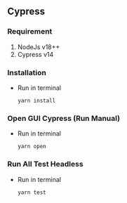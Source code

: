 ## Cypress 

### Requirement
1. NodeJs v18++
2. Cypress v14

### Installation
- Run in terminal 
   ```
   yarn install
   ```

### Open GUI Cypress (Run Manual)
- Run in terminal
    ```
    yarn open
    ```

### Run All Test Headless 
- Run in terminal
    ```
    yarn test
    ```